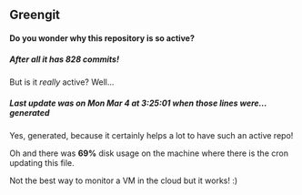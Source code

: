 ## Greengit

#### Do you wonder why this repository is so active?

##### After all it has 828 commits!

But is it *really* active? Well...

##### Last update was on Mon Mar 4 at 3:25:01 when those lines were... generated

Yes, generated, because it certainly helps a lot to have such an active repo!

Oh and there was **69%** disk usage on the machine
where there is the cron updating this file.

Not the best way to monitor a VM in the cloud but it works! :)
